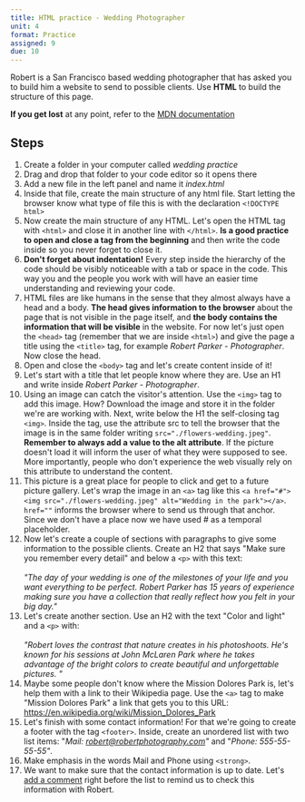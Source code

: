 ```yaml
---
title: HTML practice - Wedding Photographer
unit: 4
format: Practice
assigned: 9
due: 10
---
```

Robert is a San Francisco based wedding photographer that has asked you to build him a website to send to possible clients. Use **HTML** to build the structure of this page.

**If you get lost** at any point, refer to the [MDN documentation](https://developer.mozilla.org/en-US/) 

## Steps

1. Create a folder in your computer called _wedding practice_
2. Drag and drop that folder to your code editor so it opens there
3. Add a new file in the left panel and name it _index.html_ 
4. Inside that file, create the main structure of any html file. Start letting the browser know what type of file this is with the declaration `<!DOCTYPE html>`
5. Now create the main structure of any HTML. Let's open the HTML tag with `<html>` and close it in another line with `</html>`. **Is a good practice to open and close a tag from the beginning** and then write the code inside so you never forget to close it.
6. **Don't forget about indentation!** Every step inside the hierarchy of the code should be visibly noticeable with a tab or space in the code. This way you and the people you work with will have an easier time understanding and reviewing your code.
7. HTML files are like humans in the sense that they almost always have a head and a body. **The head gives information to the browser** about the page that is not visible in the page itself, and **the body contains the information that will be visible** in the website. For now let's just open the `<head>` tag (remember that we are inside `<html>`) and give the page a title using the `<title>` tag, for example _Robert Parker - Photographer_. Now close the head.
8. Open and close the `<body>` tag and let's create content inside of it!
9. Let's start with a title that let people know where they are. Use an H1 and write inside _Robert Parker - Photographer_.
10. Using an image can catch the visitor's attention. Use the `<img>` tag to add this image. How? Download the image and store it in the folder we're are working with. Next, write below the H1 the self-closing tag `<img>`. Inside the tag, use the attribute src to tell the browser that the image is in the same folder writing `src="./flowers-wedding.jpeg"`. **Remember to always add a value to the alt attribute**. If the picture doesn't load it will inform the user of what they were supposed to see. More importantly, people who don't experience the web visually rely on this attribute to understand the content.
11. This picture is a great place for people to click and get to a future picture gallery. Let's wrap the image in an `<a>` tag like this `<a href="#"><img src="./flowers-wedding.jpeg" alt="Wedding in the park"></a>`. `href=""` informs the browser where to send us through that anchor. Since we don't have a place now we have used # as a temporal placeholder.
12. Now let's create a couple of sections with paragraphs to give some information to the possible clients. Create an H2 that says "Make sure you remember every detail" and below a `<p>` with this text:\
    \
    _"The day of your wedding is one of the milestones of your life and you want everything to be perfect. Robert Parker has 15 years of experience making sure you have a collection that really reflect how you felt in your big day."_
13. Let's create another section. Use an H2 with the text "Color and light" and a `<p>` with:\
    \
    _"Robert loves the contrast that nature creates in his photoshoots. He's known for his sessions at John McLaren Park where he takes advantage of the bright colors to create beautiful and unforgettable pictures. "_
14. Maybe some people don't know where the Mission Dolores Park is, let's help them with a link to their Wikipedia page. Use the `<a>` tag to make "Mission Dolores Park" a link that gets you to this URL: <https://en.wikipedia.org/wiki/Mission_Dolores_Park>
15. Let's finish with some contact information! For that we're going to create a footer with the tag `<footer>`. Inside, create an unordered list with two list items: "_Mail: robert@robertphotography.com"_ and "_Phone: 555-55-55-55"_.
16. Make emphasis in the words Mail and Phone using `<strong>`.
17. We want to make sure that the contact information is up to date. Let's [add a comment](https://developer.mozilla.org/en-US/docs/Learn/HTML/Introduction_to_HTML/Getting_started#HTML_comments) right before the list to remind us to check this information with Robert.
